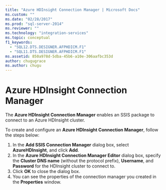 ```yaml
---
title: "Azure HDInsight Connection Manager | Microsoft Docs"
ms.custom: ""
ms.date: "02/28/2017"
ms.prod: "sql-server-2014"
ms.reviewer: ""
ms.technology: "integration-services"
ms.topic: conceptual
f1_keywords: 
  - "SQL12.DTS.DESIGNER.AFPHDICM.F1"
  - "SQL11.DTS.DESIGNER.AFPHDICM.F1"
ms.assetid: 850a978d-5dba-45b6-a10e-306aafbc353d
author: chugugrace
ms.author: chugu
---
```

# Azure HDInsight Connection Manager
The **Azure HDInsight Connection Manager** enables an SSIS package to connect to an Azure HDInsight cluster.

To create and configure an **Azure HDInsight Connection Manager**, follow the steps below:

1. In the **Add SSIS Connection Manager** dialog box, select **AzureHDInsight**, and click **Add**.
2. In the **Azure HDInsight Connection Manager Editor** dialog box, specify the **Cluster DNS name** (without the protocol prefix), **Username**, and **Password** for the HDInsight cluster to connect to.
3. Click **OK** to close the dialog box.
4. You can see the properties of the connection manager you created in the **Properties** window.
